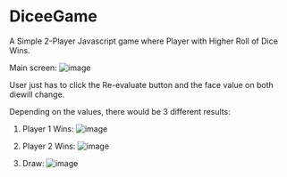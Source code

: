 # DiceeGame
A Simple 2-Player Javascript game where Player with Higher Roll of Dice Wins.

Main screen:
![image](https://user-images.githubusercontent.com/84396009/210298737-00a73c3e-ce56-47ca-a9bd-6ff9ad6a034a.png)

User just has to click the Re-evaluate button and the face value on both diewill change.

Depending on the values, there would be 3 different results:
1. Player 1 Wins:
  ![image](https://user-images.githubusercontent.com/84396009/210298856-fcc00d56-a9fa-4960-85a9-b6182c8a67fc.png)

2. Player 2 Wins:
  ![image](https://user-images.githubusercontent.com/84396009/210298914-8123e837-fd87-4f0e-8a48-9cdb37ead779.png)

3. Draw:
  ![image](https://user-images.githubusercontent.com/84396009/210298939-da24b9ab-c1c9-473b-a0c1-6bd19d91e23b.png)
